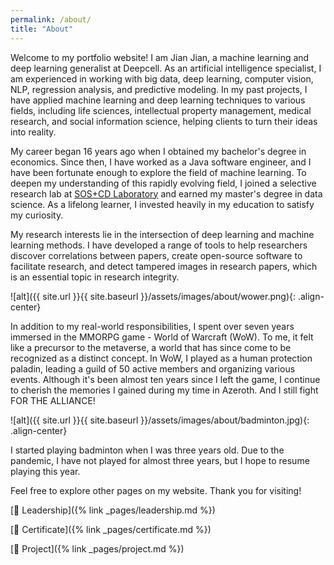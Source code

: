 ```yaml
---
permalink: /about/
title: "About"
---
```


Welcome to my portfolio website! I am Jian Jian, a machine learning and deep learning generalist at Deepcell. As an artificial intelligence specialist, I am experienced in working with big data, deep learning, computer vision, NLP, regression analysis, and predictive modeling. In my past projects, I have applied machine learning and deep learning techniques to various fields, including life sciences, intellectual property management, medical research, and social information science, helping clients to turn their ideas into reality. 

My career began 16 years ago when I obtained my bachelor's degree in economics. Since then, I have worked as a Java software engineer, and I have been fortunate enough to explore the field of machine learning. To deepen my understanding of this rapidly evolving field, I joined a selective research lab at <a href="https://scienceofscience.org/people/">SOS+CD Laboratory</a> and earned my master's degree in data science. As a lifelong learner, I invested heavily in my education to satisfy my curiosity. 

My research interests lie in the intersection of deep learning and machine learning methods. I have developed a range of tools to help researchers discover correlations between papers, create open-source software to facilitate research, and detect tampered images in research papers, which is an essential topic in research integrity.  

![alt]({{ site.url }}{{ site.baseurl }}/assets/images/about/wower.png){: .align-center}

In addition to my real-world responsibilities, I spent over seven years immersed in the MMORPG game - World of Warcraft (WoW). To me, it felt like a precursor to the metaverse, a world that has since come to be recognized as a distinct concept. In WoW, I played as a human protection paladin, leading a guild of 50 active members and organizing various events. Although it's been almost ten years since I left the game, I continue to cherish the memories I gained during my time in Azeroth. And I still fight FOR THE ALLIANCE!  

![alt]({{ site.url }}{{ site.baseurl }}/assets/images/about/badminton.jpg){: .align-center}

I started playing badminton when I was three years old. Due to the pandemic, I have not played for almost three years, but I hope to resume playing this year.

Feel free to explore other pages on my website. Thank you for visiting!

[:pushpin: Leadership]({% link _pages/leadership.md %})

[:pushpin: Certificate]({% link _pages/certificate.md %})

[:pushpin: Project]({% link _pages/project.md %})
